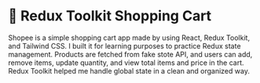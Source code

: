 #  🛒 Redux Toolkit Shopping Cart

Shopee is a simple shopping cart app made by using React, Redux Toolkit, and Tailwind CSS. I built it for learning purposes to practice Redux state management. Products are fetched from fake stote API, and users can add, remove items, update quantity, and view total items and price in the cart. Redux Toolkit helped me handle global state in a clean and organized way.
